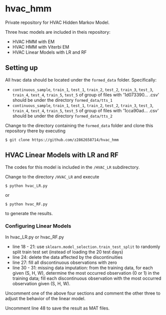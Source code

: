 # hvac_hmm
Private repository for HVAC Hidden Markov Model.

Three hvac models are included in theis repository:

* HVAC HMM with EM
* HVAC HMM with Viterbi EM
* HVAC Linear Models with LR and RF

## Setting up
All hvac data should be located under the `formed_data` folder. Specifically:

* `continuous_sample`, `train_1`, `test_1`, `train_2`, `test_2`, `train_3`, `test_3`, `train_4`, `test_4`, `train_5`, `test_5` of group of files with '1d073390... .csv' should be under the directory `formed_data/tts_1`
* `continuous_sample`, `train_1`, `test_1`, `train_2`, `test_2`, `train_3`, `test_3`, `train_4`, `test_4`, `train_5`, `test_5` of group of files with '1cca90ad... .csv' should be under the directory `formed_data/tts_2`

Change to the directory containing the `formed_data` folder and clone this repository there by executing

`$ git clone https://github.com/z2862658714/hvac_hmm`

## HVAC Linear Models with LR and RF
The codes for this model is included in the `/HVAC_LR` subdirectory.

Change to the directory `/HVAC_LR` and execute

`$ python hvac_LR.py`

or

`$ python hvac_RF.py`

to generate the results.

### Configuring Linear Models
In hvac_LR.py or hvac_RF.py

* line 18 - 21: use `sklearn.model_selection.train_test_split` to randomly split train test set (instead of loading the 20 test days)
* line 24: delete the data affected by the discontinuities
* line 27: fill all discontinuous observations with zero
* line 30 - 31: missing data imputation: from the training data, for each given (S, H, W), determine the most occurred observation (0 or 1) in the training data; fill each discontinuous observation with the most occurred observation given (S, H, W).

Uncomment one of the above four sections and comment the other three to adjust the behavior of the linear model.

Uncomment line 48 to save the result as MAT files.
